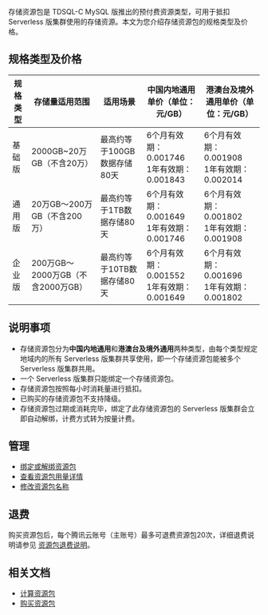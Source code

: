 ﻿存储资源包是 TDSQL-C MySQL 版推出的预付费资源类型，可用于抵扣 Serverless 版集群使用的存储资源。本文为您介绍存储资源包的规格类型及价格。
## 规格类型及价格
|规格类型|存储量适用范围|适用场景|中国内地通用单价（单位：元/GB）|港澳台及境外通用单价（单位：元/GB）|
| ---- | ---- |---|---|---|
| 基础版 |2000GB~20万GB（不含20万）|最高约等于100GB数据存储80天 | 6个月有效期：0.001746<br>1年有效期：0.001843  | 6个月有效期：0.001908<br>1年有效期：0.002014|
| 通用版 |20万GB～200万GB（不含200万）|最高约等于1TB数据存储80天 | 6个月有效期：0.001649<br>1年有效期：0.001746  | 6个月有效期：0.001802<br>1年有效期：0.001908 |
| 企业版 |200万GB～2000万GB（不含2000万GB）| 最高约等于10TB数据存储80天 | 6个月有效期：0.001552<br>1年有效期：0.001649  | 6个月有效期：0.001696<br>1年有效期：0.001802 |

## 说明事项
- 存储资源包分为**中国内地通用**和**港澳台及境外通用**两种类型，由每个类型规定地域内的所有 Serverless 版集群共享使用，即一个存储资源包能被多个 Serverless 版集群共用。
- 一个 Serverless 版集群只能绑定一个存储资源包。
- 存储资源包按照每小时消耗量进行抵扣。
- 已购买的存储资源包不支持降级。
- 存储资源包过期或消耗完毕，绑定了此存储资源包的 Serverless 版集群会立即自动解绑，计费方式转为按量计费。

## 管理
- [绑定或解绑资源包](https://cloud.tencent.com/document/product/1003/92592)
- [查看资源包用量详情](https://cloud.tencent.com/document/product/1003/92593)
- [修改资源包名称](https://cloud.tencent.com/document/product/1003/92594)

## 退费
购买资源包后，每个腾讯云账号（主账号）最多可退费资源包20次，详细退费说明请参见 [资源包退费说明](https://cloud.tencent.com/document/product/1003/92595)。

## 相关文档
- [计算资源包](https://cloud.tencent.com/document/product/1003/92589)
- [购买资源包](https://cloud.tencent.com/document/product/1003/92591)

